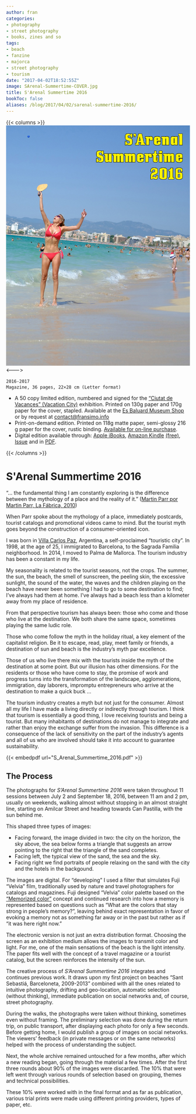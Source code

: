 ```yaml
---
author: fran
categories:
- photography
- street photography
- books, zines and so
tags:
- beach 
- fanzine 
- majorca 
- street photography 
- tourism
date: "2017-04-02T18:52:55Z"
image: SArenal-Summertime-COVER.jpg
title: S'Arenal Summertime 2016 
bookToc: false
aliases: /blog/2017/04/02/sarenal-summertime-2016/
---
```

{{< columns >}}
![](SArenal-Summertime-COVER.jpg)
<--->
````
2016-2017  
Magazine, 36 pages, 22×28 cm (Letter format)
````
-   A 50 copy limited edition, numbered and signed for the [“Ciutat de Vacances” (Vacation City)](http://www.esbaluard.org/es/exposicions/159/ciutat-de-vacances-stand-de-turismo-en-el-palacio-grimani-venecia) exhibition. Printed on 130g paper and 170g paper for the cover, stapled. Available at the [Es Baluard Museum Shop](http://www.esbaluard.org/) or by request at [contact@fransimo.info](mailto:contact@fransimo.info)
-   Print-on-demand edition. Printed on 118g matte paper, semi-glossy 216 g paper for the cover, rustic binding. [Available for on-line purchase](http://www.blurb.com/b/7844486-s-arenal-summertime-2016).
-   Digital edition available through: [Apple iBooks](http://itunes.apple.com/us/book/id1223132726), [Amazon Kindle](http://amzn.to/2o2O2JN) [(free)](S_Arenal_Summertime_2016_v2.mobi), [Issue](https://issuu.com/fransimo/docs/s_arenal_summertime_pdf_on_line) and in [PDF](S_Arenal_Summertime_2016.pdf).

{{< /columns >}}

# S'Arenal Summertime 2016

“… the fundamental thing I am constantly exploring is the difference between the mythology of a place and the reality of it.” ([Martin Parr por Martin Parr, La Fábrica, 2010](http://amzn.to/2omVlfK))

When Parr spoke about the mythology of a place, immediately postcards, tourist catalogs and promotional videos came to mind. But the tourist myth goes beyond the construction of a consumer-oriented icon.

I was born in [Villa Carlos Paz](https://es.wikipedia.org/wiki/Villa_Carlos_Paz), Argentina, a self-proclaimed “touristic city”. In 1998, at the age of 25, I immigrated to Barcelona, to the Sagrada Familia neighborhood. In 2014, I moved to Palma de Mallorca. The tourism industry has been a constant in my life.

My seasonality is related to the tourist seasons, not the crops. The summer, the sun, the beach, the smell of sunscreen, the peeling skin, the excessive sunlight, the sound of the water, the waves and the children playing on the beach have never been something I had to go to some destination to find; I’ve always had them at home. I’ve always had a beach less than a kilometer away from my place of residence.

From that perspective tourism has always been: those who come and those who live at the destination. We both share the same space, sometimes playing the same ludic role.

Those who come follow the myth in the holiday ritual, a key element of the capitalist religion. Be it to escape, read, play, meet family or friends, a destination of sun and beach is the industry’s myth par excellence.

Those of us who live there mix with the tourists inside the myth of the destination at some point. But our illusion has other dimensions. For the residents or those who have come to stay, the promise of work and progress turns into the transformation of the landscape, agglomerations, immigration, day laborers, impromptu entrepreneurs who arrive at the destination to make a quick buck …

The tourism industry creates a myth but not just for the consumer. Almost all my life I have made a living directly or indirectly through tourism. I think that tourism is essentially a good thing, I love receiving tourists and being a tourist. But many inhabitants of destinations do not manage to integrate and rather than enjoy the exchange suffer from the invasion. This difference is a consequence of the lack of sensitivity on the part of the industry’s agents and all of us who are involved should take it into account to guarantee sustainability.

{{< embedpdf url="S_Arenal_Summertime_2016.pdf" >}}

## The Process

The photographs for _S’Arenal Summertime 2016_ were taken throughout 11 sessions between July 2 and September 18, 2016, between 11 am and 2 pm, usually on weekends, walking almost without stopping in an almost straight line, starting on Amilcar Street and heading towards Can Pastilla, with the sun behind me.

This shaped three types of images:

-   Facing forward, the image divided in two: the city on the horizon, the sky above, the sea below forms a triangle that suggests an arrow pointing to the right that the triangle of the sand completes.
-   Facing left, the typical view of the sand, the sea and the sky.
-   Facing right we find portraits of people relaxing on the sand with the city and the hotels in the backgound.

The images are digital. For “developing” I used a filter that simulates Fuji “Velvia” film, traditionally used by nature and travel photographers for catalogs and magazines. Fuji designed “Velvia” color palette based on the [“Memorized color”](http://fujifilm-x.com/es/x-stories/the-world-of-film-simulation-episode-3/) concept and continued research into how a memory is represented based on questions such as “What are the colors that stay strong in people’s memory?”, leaving behind exact representation in favor of evoking a memory not as something far away or in the past but rather as if “it was here right now.”

The electronic version is not just an extra distribution format. Choosing the screen as an exhibition medium allows the images to transmit color and light. For me, one of the main sensations of the beach is the light intensity. The paper fits well with the concept of a travel magazine or a tourist catalog, but the screen reinforces the intensity of the sun.

The creative process of _S’Arenal Summertime 2016_ integrates and continues previous work. It draws upon my first project on beaches “Sant Sebastiá, Barceloneta, 2009-2013” combined with all the ones related to intuitive photography, drifting and geo-location, automatic selection (without thinking), immediate publication on social networks and, of course, street photography.

During the walks, the photographs were taken without thinking, sometimes even without framing. The preliminary selection was done during the return trip, on public transport, after displaying each photo for only a few seconds. Before getting home, I would publish a group of images on social networks. The viewers’ feedback (in private messages or on the same networks) helped with the process of understanding the subject.

Next, the whole archive remained untouched for a few months, after which a new reading began, going through the material a few times. After the first three rounds about 90% of the images were discarded. The 10% that were left went through various rounds of selection based on grouping, themes and technical possibilities.

These 10% were worked with in the final format and as far as publication, various trial prints were made using different printing providers, types of paper, etc.